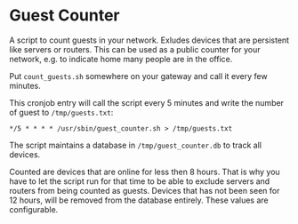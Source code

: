 # Guest Counter

A script to count guests in your network. Exludes devices that are persistent like servers or routers.
This can be used as a public counter for your network, e.g. to indicate home many people are in the office. 

Put `count_guests.sh` somewhere on your gateway and call it every few minutes.

This cronjob entry will call the script every 5 minutes and write the number of guest to `/tmp/guests.txt`:

```
*/5 * * * * /usr/sbin/guest_counter.sh > /tmp/guests.txt
```

The script maintains a database in `/tmp/guest_counter.db` to track all devices.

Counted are devices that are online for less then 8 hours.
That is why you have to let the script run for that time to be able to exclude servers and routers from being counted as guests.
Devices that has not been seen for 12 hours, will be removed from the database entirely.
These values are configurable.
